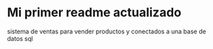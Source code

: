 # Mi primer readme actualizado 
sistema de ventas para vender productos y conectados a una base de datos sql
